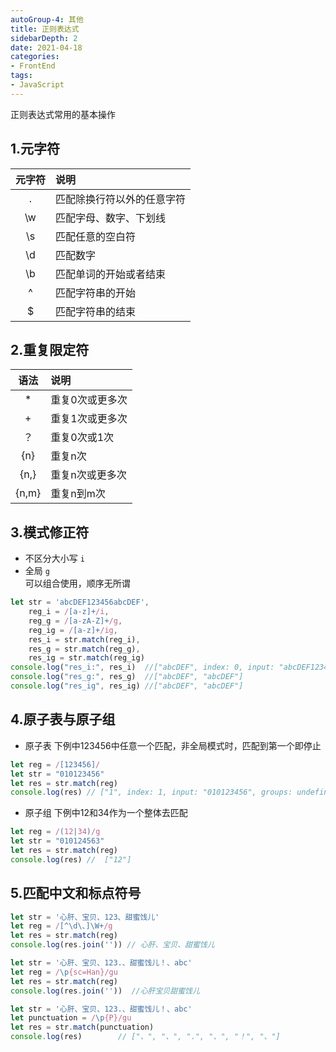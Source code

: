 ```yaml
---
autoGroup-4: 其他
title: 正则表达式
sidebarDepth: 2
date: 2021-04-18
categories:
- FrontEnd
tags:
- JavaScript
---
```


正则表达式常用的基本操作

## 1.元字符

|元字符 |   说明 |
|:----: | :---- |
|.     |匹配除换行符以外的任意字符|
|\w    |匹配字母、数字、下划线|
|\s    |匹配任意的空白符|
|\d    |匹配数字|
|\b    |匹配单词的开始或者结束|
|^     |匹配字符串的开始|
|$     |匹配字符串的结束|

## 2.重复限定符
|语法    |说明    |
|:-----:|:----- |
|*     |重复0次或更多次|
|+     |重复1次或更多次|
|？    |重复0次或1次|
|{n}   |重复n次|
|{n,}  |重复n次或更多次|
|{n,m} |重复n到m次 |

## 3.模式修正符
- 不区分大小写 `i`    
- 全局 `g`    
可以组合使用，顺序无所谓   

```js
let str = 'abcDEF123456abcDEF',
    reg_i = /[a-z]+/i,
    reg_g = /[a-zA-Z]+/g,
    reg_ig = /[a-z]+/ig,
    res_i = str.match(reg_i),
    res_g = str.match(reg_g),
    res_ig = str.match(reg_ig)
console.log("res_i:", res_i)  //["abcDEF", index: 0, input: "abcDEF123456abcDEF",groups: undefined]
console.log("res_g:", res_g)  //["abcDEF", "abcDEF"]
console.log("res_ig", res_ig) //["abcDEF", "abcDEF"]
```

## 4.原子表与原子组
- 原子表
下例中123456中任意一个匹配，非全局模式时，匹配到第一个即停止   
```js
let reg = /[123456]/
let str = "010123456"
let res = str.match(reg)
console.log(res) // ["1", index: 1, input: "010123456", groups: undefined]
```

- 原子组
下例中12和34作为一个整体去匹配   
```js
let reg = /(12|34)/g
let str = "010124563"
let res = str.match(reg)
console.log(res) //  ["12"]
```

## 5.匹配中文和标点符号

```js
let str = '心肝、宝贝、123、甜蜜饯儿'
let reg = /[^\d\、]\W+/g
let res = str.match(reg)
console.log(res.join('')) // 心肝、宝贝、甜蜜饯儿
```

```js
let str = '心肝、宝贝、123.、甜蜜饯儿！、abc'
let reg = /\p{sc=Han}/gu
let res = str.match(reg)
console.log(res.join(''))  //心肝宝贝甜蜜饯儿 
```

```js
let str = '心肝、宝贝、123.、甜蜜饯儿！、abc'
let punctuation = /\p{P}/gu
let res = str.match(punctuation)
console.log(res)        // ["、", "、", ".", "、", "！", "、"]
```
